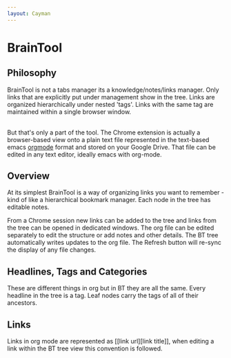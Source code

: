 ```yaml
---
layout: Cayman
---
```


# BrainTool
## Philosophy

BrainTool is not a tabs manager its a knowledge/notes/links manager. Only links that are explicitly put under management show in the tree. Links are organized hierarchically under nested 'tags'. Links with the same tag are maintained within a single browser window. <br/><br/>

But that's only a part of the tool. The Chrome extension is actually a browser-based view onto a plain text file represented in the text-based emacs <a href='http://orgmode.org'>orgmode</a> format and stored on your Google Drive. That file can be edited in any text editor, ideally emacs with org-mode.
    
## Overview
    
At its simplest BrainTool is a way of organizing links you want to remember - kind of like a hierarchical bookmark manager. Each node in the tree has editable notes. 

From a Chrome session new links can be added to the tree and links from the tree can be opened in dedicated windows. The org file can be edited separately to edit the structure or add notes and other details. The BT tree automatically writes updates to the org file. The Refresh button will re-sync the display of any file changes.
    
    
## Headlines, Tags and Categories
    
These are different things in org but in BT they are all the same. Every headline in the tree is a tag. Leaf nodes carry the tags of all of their ancestors.
    
## Links

Links in org mode are represented as [[link url][link title]], when editing a link within the BT tree view this convention is followed.

